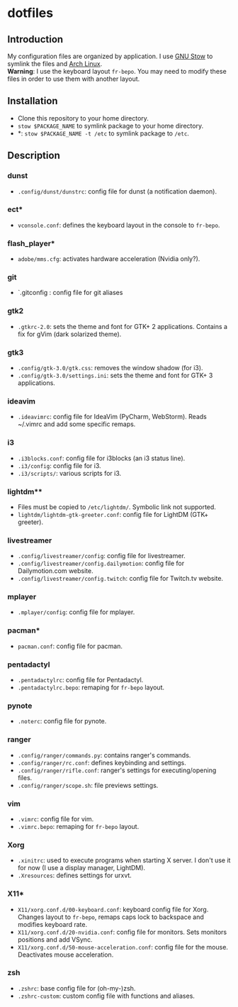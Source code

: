 # dotfiles

## Introduction
My configuration files are organized by application. I use [GNU Stow](1) to symlink the files and [Arch Linux](2).  
<strong>Warning</strong>: I use the keyboard layout `fr-bepo`. You may need to modify these files in order to use them with another layout.

## Installation

- Clone this repository to your home directory.
- `stow $PACKAGE_NAME` to symlink package to your home directory.
- \*: `stow $PACKAGE_NAME -t /etc` to symlink package to `/etc`.

## Description


### dunst
- `.config/dunst/dunstrc`: config file for dunst (a notification daemon).

### ect*
- `vconsole.conf`: defines the keyboard layout in the console to `fr-bepo`.

### flash_player*
- `adobe/mms.cfg`: activates hardware acceleration (Nvidia only?).

### git
- `.gitconfig : config file for git aliases

### gtk2
- `.gtkrc-2.0`: sets the theme and font for GTK+ 2 applications. Contains a fix for gVim (dark solarized theme).

### gtk3
- `.config/gtk-3.0/gtk.css`: removes the window shadow (for i3).
- `.config/gtk-3.0/settings.ini`: sets the theme and font for GTK+ 3 applications.

### ideavim
- `.ideavimrc`: config file for IdeaVim (PyCharm, WebStorm). Reads ~/.vimrc and add some specific remaps.

### i3
- `.i3blocks.conf`: config file for i3blocks (an i3 status line).
- `.i3/config`: config file for i3. 
- `.i3/scripts/`: various scripts for i3.

### lightdm**
- Files must be copied to `/etc/lightdm/`. Symbolic link not supported.
- `lightdm/lightdm-gtk-greeter.conf`: config file for LightDM (GTK+ greeter).

### livestreamer
- `.config/livestreamer/config`: config file for livestreamer.
- `.config/livestreamer/config.dailymotion`: config file for Dailymotion.com website.
- `.config/livestreamer/config.twitch`: config file for Twitch.tv website.

### mplayer
- `.mplayer/config`: config file for mplayer.

### pacman*
- `pacman.conf`: config file for pacman.

### pentadactyl
- `.pentadactylrc`: config file for Pentadactyl.
- `.pentadactylrc.bepo`: remaping for `fr-bepo` layout.

### pynote
- `.noterc`: config file for pynote.

### ranger
- `.config/ranger/commands.py`: contains ranger's commands. 
- `.config/ranger/rc.conf`: defines keybinding and settings.
- `.config/ranger/rifle.conf`: ranger's settings for executing/opening files.
- `.config/ranger/scope.sh`: file previews settings.

### vim
- `.vimrc`: config file for vim.
- `.vimrc.bepo`: remaping for `fr-bepo` layout.

### Xorg
- `.xinitrc`: used to execute programs when starting X server. I don't use it for now (I use a display manager, LightDM).
- `.Xresources`: defines settings for urxvt.

### X11*
- `X11/xorg.conf.d/00-keyboard.conf`: keyboard config file for Xorg. Changes layout to `fr-bepo`, remaps caps lock to backspace and modifies keyboard rate.
- `X11/xorg.conf.d/20-nvidia.conf`: config file for monitors. Sets monitors positions and add VSync.
- `X11/xorg.conf.d/50-mouse-acceleration.conf`: config file for the mouse. Deactivates mouse acceleration.

### zsh
- `.zshrc`: base config file for (oh-my-)zsh.
- `.zshrc-custom`: custom config file with functions and aliases.

[1]: https://www.gnu.org/software/stow/
[2]: https://www.archlinux.org/
